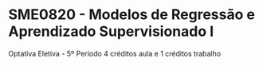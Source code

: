 # SME0820 - Modelos de Regressão e Aprendizado Supervisionado I
Optativa Eletiva - 5º Período
4 créditos aula e 1 créditos trabalho
